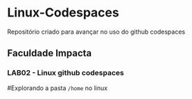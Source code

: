 # Linux-Codespaces
Repositório criado para avançar no uso do github codespaces

## Faculdade Impacta 
   ### LAB02 - Linux github codespaces

#Explorando a pasta `/home`  no linux 
